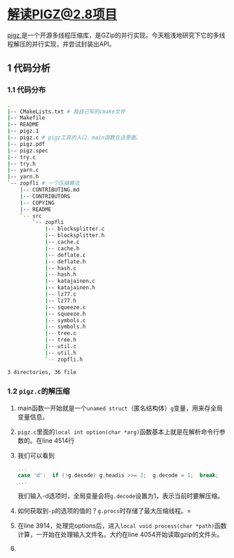 # 解读PIGZ@2.8项目

[pigz](https://github.com/madler/pigz),是一个开源多线程压缩库，是GZip的并行实现。今天粗浅地研究下它的多线程解压的并行实现，并尝试封装出API。

## 1 代码分析

### 1.1 代码分布

```bash
.
|-- CMakeLists.txt # 我自己写的cmake文件
|-- Makefile
|-- README
|-- pigz.1
|-- pigz.c # pigz工具的入口，main函数在这里面。
|-- pigz.pdf
|-- pigz.spec
|-- try.c
|-- try.h
|-- yarn.c
|-- yarn.h
`-- zopfli # 一个压缩算法
    |-- CONTRIBUTING.md
    |-- CONTRIBUTORS
    |-- COPYING
    |-- README
    `-- src
        `-- zopfli
            |-- blocksplitter.c
            |-- blocksplitter.h
            |-- cache.c
            |-- cache.h
            |-- deflate.c
            |-- deflate.h
            |-- hash.c
            |-- hash.h
            |-- katajainen.c
            |-- katajainen.h
            |-- lz77.c
            |-- lz77.h
            |-- squeeze.c
            |-- squeeze.h
            |-- symbols.c
            |-- symbols.h
            |-- tree.c
            |-- tree.h
            |-- util.c
            |-- util.h
            `-- zopfli.h

3 directories, 36 file

```

### 1.2 `pigz.c`的解压缩


1. main函数一开始就是一个`unamed struct`（匿名结构体）`g`变量，用来存全局变量信息。
2. `pigz.c`里面的`local int option(char *arg)`函数基本上就是在解析命令行参数的。在line 4514行

3. 我们可以看到

    ```c
    ...
    case 'd':  if (!g.decode) g.headis >>= 2;  g.decode = 1;  break;
    ...
    ```
    
    我们输入-d选项时，全局变量会将`g.decode`设置为1，表示当前时要解压缩。

4. 如何获取到`-p`的选项的值的？`g.procs`时存储了最大压缩线程。=

5. 在line 3914，处理完options后，进入`local void process(char *path)`函数计算，一开始在处理输入文件名。大约在line 4054开始读取gzip的文件头。

6. 